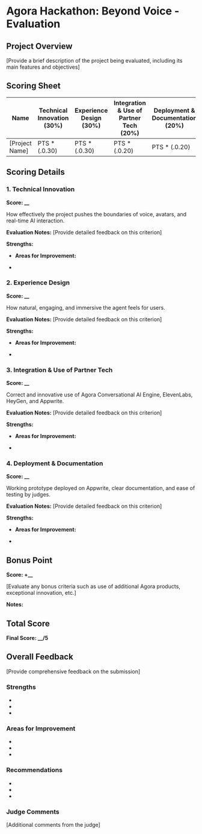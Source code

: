 # Agora Hackathon: Beyond Voice - Evaluation

## Project Overview

[Provide a brief description of the project being evaluated, including its main features and objectives]

## Scoring Sheet

| Name | Technical Innovation (30%) | Experience Design (30%) | Integration & Use of Partner Tech (20%) | Deployment & Documentation (20%) | Bonus Point | Total Score | Notes |
|------|---|---|---|---|---|---|---|
| [Project Name] |  PTS \* (.0.30) |  PTS \* (.0.30) |  PTS \* (.0.20) |  PTS \* (.0.20) | +Bonus_PTS | \_\_ | [Brief overall assessment] |

## Scoring Details

### 1. Technical Innovation

**Score: \_\_**

How effectively the project pushes the boundaries of voice, avatars, and real-time AI interaction.

**Evaluation Notes:**
[Provide detailed feedback on this criterion]

**Strengths:**

- **Areas for Improvement:**

-

### 2. Experience Design

**Score: \_\_**

How natural, engaging, and immersive the agent feels for users.

**Evaluation Notes:**
[Provide detailed feedback on this criterion]

**Strengths:**

- **Areas for Improvement:**

-

### 3. Integration & Use of Partner Tech

**Score: \_\_**

Correct and innovative use of Agora Conversational AI Engine, ElevenLabs, HeyGen, and Appwrite.

**Evaluation Notes:**
[Provide detailed feedback on this criterion]

**Strengths:**

- **Areas for Improvement:**

-

### 4. Deployment & Documentation

**Score: \_\_**

Working prototype deployed on Appwrite, clear documentation, and ease of testing by judges.

**Evaluation Notes:**
[Provide detailed feedback on this criterion]

**Strengths:**

- **Areas for Improvement:**

-



## Bonus Point

**Score: +\_\_**

[Evaluate any bonus criteria such as use of additional Agora products, exceptional innovation, etc.]

**Notes:**

## Total Score

**Final Score: \_\_/5**

## Overall Feedback

[Provide comprehensive feedback on the submission]

### Strengths

-
-
-

### Areas for Improvement

-
-
-

### Recommendations

-
-
-

### Judge Comments

[Additional comments from the judge]
